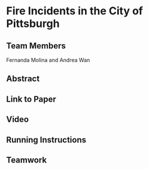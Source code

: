 # Fire Incidents in the City of Pittsburgh

## Team Members
Fernanda Molina and Andrea Wan

## Abstract

## Link to Paper


## Video

## Running Instructions

## Teamwork
